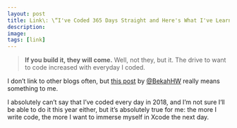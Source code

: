 ```yaml
---
layout: post
title: Link\: \“I've Coded 365 Days Straight and Here's What I've Learned\”
description:
image:
tags: [link]
--- 
```

> **If you build it, they will come.**
> Well, not they, but it. The drive to want to code increased with everyday I coded.

I don’t link to other blogs often, but [this post](https://bekahhw.github.io/blog/2019/01/01/I've-coded-for-365-days-straight-and-here's-what-I-learned) by [@BekahHW](https://mobile.twitter.com/BekahHW) really means something to me.

I absolutely can’t say that I’ve coded every day in 2018, and I’m not sure I‘ll be able to do it this year either, but it’s absolutely true for me: the more I write code, the more I want to immerse myself in Xcode the next day.